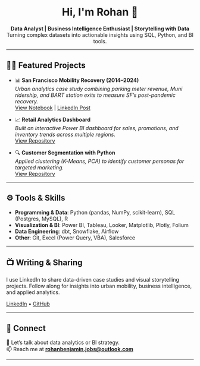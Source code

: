 <h1 align="center">Hi, I'm Rohan 👋</h1>

<p align="center">
  <b>Data Analyst | Business Intelligence Enthusiast | Storytelling with Data</b><br/>
  Turning complex datasets into actionable insights using SQL, Python, and BI tools.
</p>

---

## 🧑‍💻 Featured Projects

- 📊 **San Francisco Mobility Recovery (2014–2024)**  
  *Urban analytics case study combining parking meter revenue, Muni ridership, and BART station exits to measure SF’s post-pandemic recovery.*  
  [View Notebook](#) | [LinkedIn Post](#)

- 📈 **Retail Analytics Dashboard**  
  *Built an interactive Power BI dashboard for sales, promotions, and inventory trends across multiple regions.*  
  [View Repository](#)

- 🔍 **Customer Segmentation with Python**  
  *Applied clustering (K-Means, PCA) to identify customer personas for targeted marketing.*  
  [View Repository](#)

---

## ⚙️ Tools & Skills
- **Programming & Data**: Python (pandas, NumPy, scikit-learn), SQL (Postgres, MySQL), R  
- **Visualization & BI**: Power BI, Tableau, Looker, Matplotlib, Plotly, Folium  
- **Data Engineering**: dbt, Snowflake, Airflow  
- **Other**: Git, Excel (Power Query, VBA), Salesforce  

---

## 📺 Writing & Sharing
I use LinkedIn to share data-driven case studies and visual storytelling projects. Follow along for insights into urban mobility, business intelligence, and applied analytics.  

[LinkedIn](https://www.linkedin.com/in/rohanbenjamin) • [GitHub](https://github.com/rohanbenjamin)  

---

## 🤝 Connect
💬 Let’s talk about data analytics or BI strategy.  
📫 Reach me at **rohanbenjamin.jobs@outlook.com**  

---

<!-- 
This README appears on your GitHub profile.
Highlight the projects that best represent your skills, 
and keep it updated as you publish new case studies. 
-->
